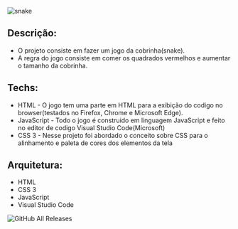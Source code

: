 
![snake](https://user-images.githubusercontent.com/6175226/99323935-ebe44600-2851-11eb-8732-77c302368908.jpg)

## Descrição:

- O projeto consiste em fazer um jogo da cobrinha(snake).
- A regra do jogo consiste em comer os quadrados vermelhos e aumentar o tamanho da cobrinha.

## Techs:

- HTML -  O jogo tem uma parte em HTML para a exibição do codigo no browser(testados no Firefox, Chrome e Microsoft Edge).
- JavaScript - Todo o jogo é construido em linguagem JavaScript e feito no editor de codigo Visual Studio Code(Microsoft)
- CSS 3 - Nesse projeto foi abordado o conceito sobre CSS para o alinhamento e paleta de cores dos elementos da tela

## Arquitetura:

- HTML
- CSS 3
- JavaScript
- Visual Studio Code

![GitHub All Releases](https://img.shields.io/github/downloads/aptsharp/Snake.Game/total)
